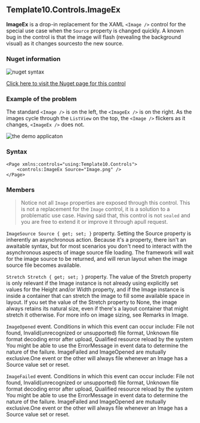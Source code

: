 ## Template10.Controls.ImageEx

**ImageEx** is a drop-in replacement for the XAML `<Image />` control for the special use case when the `Source` property is changed quickly. A known bug in the control is that the image will flash (revealing the background visual) as it changes sourcesto the new source. 

### Nuget information

![nuget syntax](_images/InstallPackage.png "Install package")

[Click here to visit the Nuget page for this control](https://www.nuget.org/packages/Template10.Controls.ImageEx/ "Nuget page")

### Example of the problem 
The standard `<Image />` is on the left, the `<ImageEx />` is on the right. As the images cycle through the `ListView` on the top, the `<Image />` flickers as it changes, `<ImageEx />` does not.

![the demo applicaton](_images/ImageExDemo.gif "The demo application")

### Syntax

````
<Page xmlns:controls="using:Template10.Controls">
    <controls:ImageEx Source="Image.png" />
</Page>
````

### Members

> Notice not all `Image` properties are exposed through this control. This is not a replacement for the `Image` control, it is a solution to a problematic use case. Having said that, this control is not `sealed` and you are free to extend it or improve it through apull request.

`ImageSource Source { get; set; }` property. Setting the Source property is inherently an asynchronous action. Because it's a property, there isn't an awaitable syntax, but for most scenarios you don't need to interact with the asynchronous aspects of image source file loading. The framework will wait for the image source to be returned, and will rerun layout when the image source file becomes available.

`Stretch Stretch { get; set; }` property. The value of the Stretch property is only relevant if the Image instance is not already using explicitly set values for the Height and/or Width property, and if the Image instance is inside a container that can stretch the image to fill some available space in layout. If you set the value of the Stretch property to None, the image always retains its natural size, even if there's a layout container that might stretch it otherwise. For more info on image sizing, see Remarks in Image. 

`ImageOpened` event. Conditions in which this event can occur include: File not found, Invalid(unrecognized or unsupported) file format, Unknown file format decoding error after upload, Qualified resource reload by the system You might be able to use the ErrorMessage in event data to determine the nature of the failure. ImageFailed and ImageOpened are mutually exclusive.One event or the other will always file whenever an Image has a Source value set or reset.

`ImageFailed` event.
Conditions in which this event can occur include: File not found, Invalid(unrecognized or unsupported) file format, Unknown file format decoding error after upload, Qualified resource reload by the system You might be able to use the ErrorMessage in event data to determine the nature of the failure. ImageFailed and ImageOpened are mutually exclusive.One event or the other will always file whenever an Image has a Source value set or reset.

